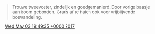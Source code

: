 > Trouwe tweevoeter, zindelijk en goedgemanierd\. Door vorige baasje aan boom gebonden\. Gratis af te halen ook voor vrijblijvende boswandeling\.

<img src="../../media/tweet.ico" width="12" /> [Wed May 03 19:49:35 +0000 2017](https://twitter.com/DromerDenker/status/859857487423574021)